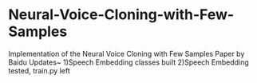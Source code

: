 # Neural-Voice-Cloning-with-Few-Samples
Implementation of the Neural Voice Cloning with Few Samples Paper by Baidu
Updates~
1)Speech Embedding classes built
2)Speech Embedding tested, train.py left
